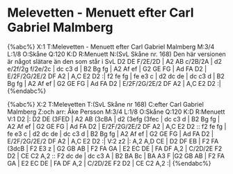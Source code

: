 # Melevetten - Menuett efter Carl Gabriel Malmberg

{%abc%}
X:1
T:Melevetten - Menuett efter Carl Gabriel Malmberg
M:3/4
L:1/8
O:Skåne
Q:120 
K:D
R:Menuett
N:(SvL Skåne nr. 168) Den här versionen är något slätare än den som står i SvL
D2 DE F/2E/2D | A2 AB c/2B/2A | d2 e/2f/2g f/2e/2c | dc c3 d | B2 Bg fg |
 A2 Af ef | G2 GE FG | Ad FA D2 | E/2F/2G/2E/2 DF A2 | A,C E2 D2 :|
f2 fe fg | fe e3 c | d2 dc de | dc c3 d | B2 Bg fg |
 A2 Af ef | G2 GE FG | Ad FA D2 | E/2F/2G/2E/2 DF A2 | A,C E2 D2 :|
{%endabc%}

{%abc%}
X:2
T:Melevetten
T:(SvL Skåne nr 168) 
C:efter Carl Gabriel Malmberg
Z:och arr: Åke Persson
M:3/4
L:1/8
O:Skåne
Q:120 
K:D
R:Menuett
V:1
D2 |: D2 DE (3FED | A2 AB (3cBA | d2 (3efg (3fec | dc c3 d | B2 Bg fg |
 A2 Af ef | G2 GE FG | Ad FA D2 | E/2F/2G/2E/2 DF A2 | A,C E2 D2 ::
f2 fe fg | fe e3 c | d2 dc de | dc c3 d | B2 Bg fg |
 A2 Af ef | G2 GE FG | Ad FA D2 | E/2F/2G/2E/2 DF A2 | A,C E2 D2 :|
V:2
z2 |: A,2 A,D CE | D2 DF EB | F2 FA (3dcB | F2 E3 z | G2 GB AB |
 F2 FA GA | E2 EC DE | FA DF A,2 | C/2D/2E F2 D2 | CE C2 A,2 ::
F2 dc de | dc c3 A | B2 BA Bc | BA A3 F |G2 GB AB |
 F2 FA GA | E2 EC DE | FA DF A,2 | C/2D/2E F2 D2 | CE C2 A,2 :|
{%endabc%}
